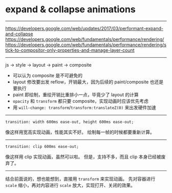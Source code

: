 # expand & collapse animations

---

https://developers.google.com/web/updates/2017/03/performant-expand-and-collapse
https://developers.google.com/web/fundamentals/performance/rendering/
https://developers.google.com/web/fundamentals/performance/rendering/stick-to-compositor-only-properties-and-manage-layer-count

---

js -> style -> layout -> paint -> composite

- 可以认为 composite 是不可避免的
- layout 修改要出发 reflow，开销最大，因为后续的 paint/composite 也还是要执行
- paint 即绘制，重绘开销比重排小一点，毕竟少了 layout 的计算
- `opacity` 和 `transform` 都只要 composite，实现动画时应该优先考虑
- 用 `will-change: transform`/`transform:translateZ(0)` 来出发硬件加速

---

`transition: width 600ms ease-out, height 600ms ease-out;`

像这样用宽高实现动画，性能其实不好。
绘制每一帧的时候都要重新计算。

---

`transition: clip 600ms ease-out;`

像这样用 clip 实现动画，虽然可以啦。
但是，支持不多，而且 clip 本身已经被废弃了。

---

结合前面说的，想也能想到，直接用 `transform` 来实现动画。
先对容器进行 `scale` 缩小，再对内容进行 `scale` 放大，实现打开、关闭的效果。
